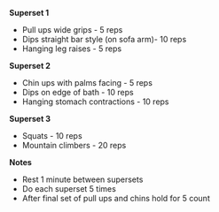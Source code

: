 **Superset 1**
* Pull ups wide grips - 5 reps
* Dips straight bar style (on sofa arm)- 10 reps
* Hanging leg raises - 5 reps

**Superset 2**
* Chin ups with palms facing - 5 reps
* Dips on edge of bath - 10 reps
* Hanging stomach contractions - 10 reps
 
**Superset 3**
* Squats - 10 reps
* Mountain climbers - 20 reps

**Notes**
* Rest 1 minute between supersets
* Do each superset 5 times
* After final set of pull ups and chins hold for 5 count
